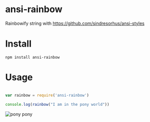 ansi-rainbow
=============

Rainbowify string with https://github.com/sindresorhus/ansi-styles 

# Install

`npm install ansi-rainbow`

# Usage

```javascript

var rainbow = require('ansi-rainbow')

console.log(rainbow("I am in the pony world"))

```

![pony pony](http://www.zupmage.eu/i/hLhbow7WHN.png)
